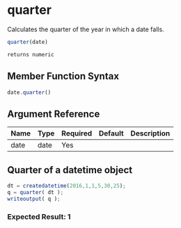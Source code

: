 # quarter

Calculates the quarter of the year in which a date falls.

```javascript
quarter(date)
```

```javascript
returns numeric
```

## Member Function Syntax

```javascript
date.quarter()
```

## Argument Reference

| Name | Type | Required | Default | Description |
| --- | --- | --- | --- | --- |
| date | date | Yes |  |  |

## Quarter of a datetime object

```javascript
dt = createdatetime(2016,1,1,5,30,25);
q = quarter( dt );
writeoutput( q );
```

### Expected Result: 1
